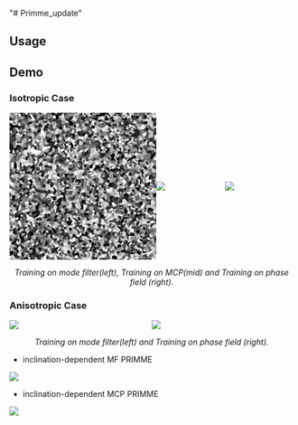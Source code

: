 "# Primme_update" 

## 

## Usage

## Demo
### Isotropic Case
<div style="display: flex; justify-content: center; align-items: center;">
  <img src="materials/mf.gif" width="260" />
  <img src="materials/mcp.gif" width="260" />
  <img src="materials/phase_field.gif" width="260" />
</div>
<p align="middle">
    <em >Training on mode filter(left), Training on MCP(mid) and Training on phase field (right).</em>
</p>
<be>

### Anisotropic Case
<div style="display: flex; justify-content: center; align-items: center;">
  <img src="materials/mf_incl.gif" width="390" />
  <img src="materials/mcp_incl.gif" width="390" />
</div>
<p align="middle">
    <em >Training on mode filter(left) and Training on phase field (right).</em>
</p>
<be>

  
- inclination-dependent MF PRIMME
<div style="display: flex; justify-content: center; align-items: center;">
  <img src="materials/mf_incl.gif" width="600" />
</div>

- inclination-dependent MCP PRIMME
<div style="display: flex; justify-content: center; align-items: center;">
  <img src="materials/mcp_incl.gif" width="600" />
</div>
